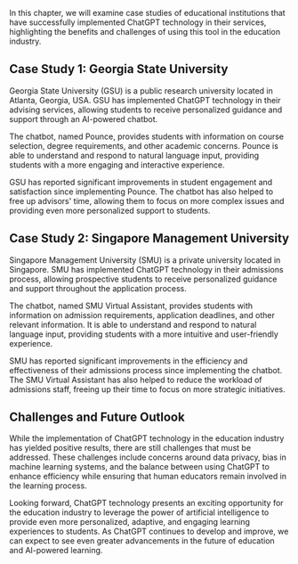 
In this chapter, we will examine case studies of educational institutions that have successfully implemented ChatGPT technology in their services, highlighting the benefits and challenges of using this tool in the education industry.

Case Study 1: Georgia State University
--------------------------------------

Georgia State University (GSU) is a public research university located in Atlanta, Georgia, USA. GSU has implemented ChatGPT technology in their advising services, allowing students to receive personalized guidance and support through an AI-powered chatbot.

The chatbot, named Pounce, provides students with information on course selection, degree requirements, and other academic concerns. Pounce is able to understand and respond to natural language input, providing students with a more engaging and interactive experience.

GSU has reported significant improvements in student engagement and satisfaction since implementing Pounce. The chatbot has also helped to free up advisors' time, allowing them to focus on more complex issues and providing even more personalized support to students.

Case Study 2: Singapore Management University
---------------------------------------------

Singapore Management University (SMU) is a private university located in Singapore. SMU has implemented ChatGPT technology in their admissions process, allowing prospective students to receive personalized guidance and support throughout the application process.

The chatbot, named SMU Virtual Assistant, provides students with information on admission requirements, application deadlines, and other relevant information. It is able to understand and respond to natural language input, providing students with a more intuitive and user-friendly experience.

SMU has reported significant improvements in the efficiency and effectiveness of their admissions process since implementing the chatbot. The SMU Virtual Assistant has also helped to reduce the workload of admissions staff, freeing up their time to focus on more strategic initiatives.

Challenges and Future Outlook
-----------------------------

While the implementation of ChatGPT technology in the education industry has yielded positive results, there are still challenges that must be addressed. These challenges include concerns around data privacy, bias in machine learning systems, and the balance between using ChatGPT to enhance efficiency while ensuring that human educators remain involved in the learning process.

Looking forward, ChatGPT technology presents an exciting opportunity for the education industry to leverage the power of artificial intelligence to provide even more personalized, adaptive, and engaging learning experiences to students. As ChatGPT continues to develop and improve, we can expect to see even greater advancements in the future of education and AI-powered learning.
